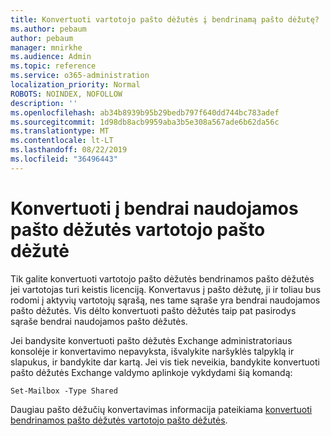 ```yaml
---
title: Konvertuoti vartotojo pašto dėžutės į bendrinamą pašto dėžutę?
ms.author: pebaum
author: pebaum
manager: mnirkhe
ms.audience: Admin
ms.topic: reference
ms.service: o365-administration
localization_priority: Normal
ROBOTS: NOINDEX, NOFOLLOW
description: ''
ms.openlocfilehash: ab34b8939b95b29bedb797f640dd744bc783adef
ms.sourcegitcommit: 1d98db8acb9959aba3b5e308a567ade6b62da56c
ms.translationtype: MT
ms.contentlocale: lt-LT
ms.lasthandoff: 08/22/2019
ms.locfileid: "36496443"
---
```

# <a name="convert-a-user-mail-box-into-a-shared-mailbox"></a>Konvertuoti į bendrai naudojamos pašto dėžutės vartotojo pašto dėžutė

Tik galite konvertuoti vartotojo pašto dėžutės bendrinamos pašto dėžutės jei vartotojas turi keistis licenciją. Konvertavus į pašto dėžutę, ji ir toliau bus rodomi į aktyvių vartotojų sąrašą, nes tame sąraše yra bendrai naudojamos pašto dėžutės. Vis dėlto konvertuoti pašto dėžutės taip pat pasirodys sąraše bendrai naudojamos pašto dėžutės. 
  
Jei bandysite konvertuoti pašto dėžutės Exchange administratoriaus konsolėje ir konvertavimo nepavyksta, išvalykite naršyklės talpyklą ir slapukus, ir bandykite dar kartą. Jei vis tiek neveikia, bandykite konvertuoti pašto dėžutės Exchange valdymo aplinkoje vykdydami šią komandą:
  
```
Set-Mailbox -Type Shared
```

Daugiau pašto dėžučių konvertavimas informacija pateikiama [konvertuoti bendrinamos pašto dėžutės vartotojo pašto dėžutės](https://docs.microsoft.com/office365/admin/email/convert-user-mailbox-to-shared-mailbox).
  
